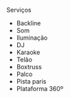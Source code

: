 Serviços

- Backline
- Som
- Iluminação
- DJ
- Karaoke
- Telão
- Boxtruss
- Palco
- Pista paris
- Plataforma 360º
